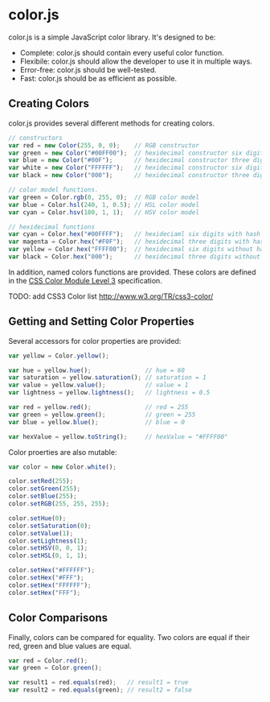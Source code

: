 # color.js

color.js is a simple JavaScript color library.  It's designed to be:

* Complete: color.js should contain every useful color function.
* Flexibile: color.js should allow the developer to use it in multiple ways.
* Error-free: color.js should be well-tested.
* Fast: color.js should be as efficient as possible.

## Creating Colors

color.js provides several different methods for creating colors.

``` javascript
// constructors
var red = new Color(255, 0, 0);    // RGB constructor
var green = new Color("#00FF00");  // hexidecimal constructor six digits with hash
var blue = new Color("#00F");      // hexidecimal constructor three digits with hash
var white = new Color("FFFFFF");   // hexidecimal constructor six digits without hash
var black = new Color("000");      // hexidecimal constructor three digits without hash

// color model functions.
var green = Color.rgb(0, 255, 0);  // RGB color model
var blue = Color.hsl(240, 1, 0.5); // HSL color model
var cyan = Color.hsv(180, 1, 1);   // HSV color model

// hexidecimal functions
var cyan = Color.hex("#00FFFF");   // hexideciaml six digits with hash
var magenta = Color.hex("#F0F");   // hexidecimal three digits with hash
var yellow = Color.hex("FFFF00");  // hexidecimal six digits without hash
var black = Color.hex("000");      // hexidecimal three digits without hash
```

In addition, named colors functions are provided.  These colors are defined in the [CSS Color Module Level 3](http://www.w3.org/TR/css3-color/ "CSS Color Module Level 3") specification.

TODO: add CSS3 Color list http://www.w3.org/TR/css3-color/

## Getting and Setting Color Properties

Several accessors for color properties are provided:

``` javascript
var yellow = Color.yellow();

var hue = yellow.hue();               // hue = 60
var saturation = yellow.saturation(); // saturation = 1
var value = yellow.value();           // value = 1
var lightness = yellow.lightness();   // lightness = 0.5

var red = yellow.red();               // red = 255
var green = yellow.green();           // green = 255
var blue = yellow.blue();             // blue = 0

var hexValue = yellow.toString();     // hexValue = "#FFFF00"
```

Color proerties are also mutable:

``` javascript
var color = new Color.white();

color.setRed(255);
color.setGreen(255);
color.setBlue(255);
color.setRGB(255, 255, 255);

color.setHue(0);
color.setSaturation(0);
color.setValue(1);
color.setLightness(1);
color.setHSV(0, 0, 1);
color.setHSL(0, 1, 1);

color.setHex("#FFFFFF");
color.setHex("#FFF");
color.setHex("FFFFFF");
color.setHex("FFF");
```

## Color Comparisons

Finally, colors can be compared for equality.  Two colors are equal if their red, green and blue 
values are equal.

``` javascript
var red = Color.red();
var green = Color.green();

var result1 = red.equals(red);   // result1 = true
var result2 = red.equals(green); // result2 = false
```